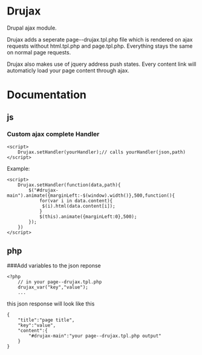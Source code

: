 Drujax
======
Drupal ajax module.

Drujax adds a seperate page--drujax.tpl.php file which is rendered on ajax requests without html.tpl.php and page.tpl.php. Everything stays the same on normal page requests.

Drujax also makes use of jquery address push states. Every content link will automaticly load your page content through ajax. 

Documentation
=============

js
--

### Custom ajax complete Handler

    <script>
        Drujax.setHandler(yourHandler);// calls yourHandler(json,path)
    </script>

Example:

    <script>
        Drujax.setHandler(function(data,path){
            $("#drujax-main").animate({marginLeft:-$(window).width()},500,function(){
                for(var i in data.content){
                 $(i).html(data.content[i]);
                }
                $(this).animate({marginLeft:0},500);
            });
        })
    </script>

php
---

###Add variables to the json reponse
    
    <?php 
        // in your page--drujax.tpl.php
        drujax_var("key","value"); 
        ...
        
this json response will look like this
    
    {
        "title":"page title",
        "key":"value",
        "content":{
            "#drujax-main":"your page--drujax.tpl.php output"
        }
    }
